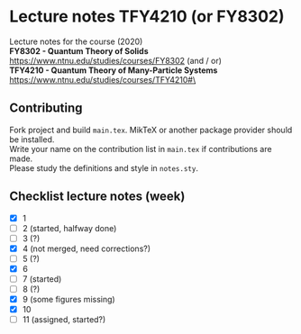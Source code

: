 # Lecture notes TFY4210 (or FY8302)

Lecture notes for the course (2020)\
**FY8302 - Quantum Theory of Solids** https://www.ntnu.edu/studies/courses/FY8302 (and / or)\
**TFY4210 - Quantum Theory of Many-Particle Systems** https://www.ntnu.edu/studies/courses/TFY4210#\

## Contributing
Fork project and build ```main.tex```. MikTeX or another package provider should be installed. \
Write your name on the contribution list in ```main.tex``` if contributions are made.\
Please study the definitions and style in ```notes.sty```.


## Checklist lecture notes (week)

- [x] 1
- [ ] 2 (started, halfway done)
- [ ] 3 (?)
- [x] 4 (not merged, need corrections?)
- [ ] 5 (?)
- [x] 6
- [ ] 7 (started)
- [ ] 8 (?)
- [x] 9 (some figures missing)
- [x] 10
- [ ] 11 (assigned, started?)